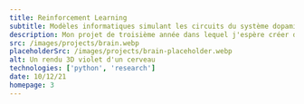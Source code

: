 ```yaml
---
title: Reinforcement Learning
subtitle: Modèles informatiques simulant les circuits du système dopaminergique dans le cerveau
description: Mon projet de troisième année dans lequel j'espère créer des simulations du système dopaminergique, spécifiquement liées à la dépendance à travers des modèles d'apprentissage par renforcement.
src: /images/projects/brain.webp
placeholderSrc: /images/projects/brain-placeholder.webp
alt: Un rendu 3D violet d'un cerveau
technologies: ['python', 'research']
date: 10/12/21
homepage: 3
---
```

